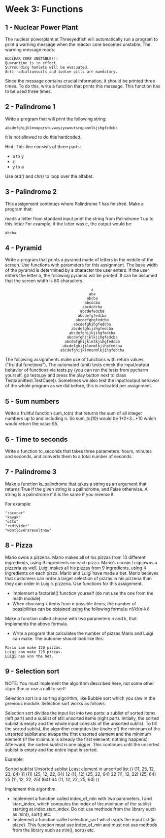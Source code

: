 # Week 3: Functions

## 1 - Nuclear Power Plant 
The nuclear powerplant at Threeyedfish will automatically run a program to print a warning message when the reactor core becomes unstable. The warning message reads:
```
NUCLEAR CORE UNSTABLE!!! 
Quarantine is in effect. 
Surrounding hamlets will be evacuated. 
Anti-radiationsuits and iodine pills are mandatory.
```

Since the message contains crucial information, it should be printed three times. To do this, write a function that prints this message. This function has to be used three times.

## 2 - Palindrome 1
Write a program that will print the following string:
```
abcdefghijklmnopqrstuvwxyzyxwvutsrqponmlkjihgfedcba
```

It is not allowed to do this hardcoded.

Hint: This line consists of three parts:

- a to y
- z
- y to a

Use ord() and chr() to loop over the alfabet.

## 3 - Palindrome 2
This assignment continues where Palindrome 1 has finished. Make a program that:

reads a letter from standard input
print the string from Palindrome 1 up to this letter
For example, if the letter was c, the output would be:
```
abcba
```

## 4 - Pyramid
Write a program that prints a pyramid made of letters in the middle of the screen. Use functions with parameters for this assignment. The base width of the pyramid is determined by a character the user enters. If the user enters the letter o, the following pyramid will be printed. It can be assumed that the screen width is 80 characters.
```
                                       a                                        
                                      aba                                       
                                     abcba                                      
                                    abcdcba                                     
                                   abcdedcba                                    
                                  abcdefedcba                                   
                                 abcdefgfedcba                                  
                                abcdefghgfedcba                                 
                               abcdefghihgfedcba                                
                              abcdefghijihgfedcba                               
                             abcdefghijkjihgfedcba                              
                            abcdefghijklkjihgfedcba                             
                           abcdefghijklmlkjihgfedcba                            
                          abcdefghijklmnmlkjihgfedcba                           
                         abcdefghijklmnonmlkjihgfedcba
```

The following assignments make use of functions with return values ("fruitful functions"). The automated (unit) tests check the input/output behavior of functions via tests.py (you can run the tests from pycharm yourself, go tests.py and press the play button next to class Tests(unittest.TestCase)). Sometimes we also test the input/output behavior of the whole program as we did before, this is indicated per assignment.

## 5 - Sum numbers
Write a fruitful function sum_to(n) that returns the sum of all integer numbers up to and including n. So sum_to(10) would be 1+2+3...+10 which would return the value 55.

## 6 - Time to seconds 
Write a function to_seconds that takes three parameters: hours, minutes and seconds, and converts them to a total number of seconds.

## 7 - Palindrome 3
Make a function is_palindrome that takes a string as an argument that returns True if the given string is a palindrome, and False otherwise. A string is a palindrome if it is the same if you reverse it.

For example:
```
"racecar"
"kayak"
"otto"
"redivider"
"wontloversrevoltnow"
```

## 8 - Pizza

Mario owns a pizzeria. Mario makes all of his pizzas from 10 different ingredients, using 3 ingredients on each pizza. Mario’s cousin Luigi owns a pizzeria as well. Luigi makes all his pizzas from 9 ingredients, using 4 ingredients on each pizza. Mario and Luigi have made a bet: Mario believes that customers can order a larger selection of pizzas in his pizzeria than they can order in Luigi’s pizzeria. Use functions for this assignment.

- Implement a factorial() function yourself (do not use the one from the math module)
- When choosing k items from n possible items, the number of possibilities can be obtained using the following formula: n!/k!(n-k)!

Make a function called choose with two parameters n and k, that implements the above formula.

- Write a program that calculates the number of pizzas Mario and Luigi can make. The outcome should look like this:
```
Mario can make 120 pizzas.
Luigi can make 126 pizzas. 
Luigi has won the bet.
```

## 9 - Selection sort

NOTE: You must implement the algorithm described here, not some other algorithm or use a call to sort!

Selection sort is a sorting algorithm, like Bubble sort which you saw in the previous module. Selection sort works as follows:

Selection sort divides the input list into two parts: a sublist of sorted items (left part) and a sublist of still unsorted items (right part). Initially, the sorted sublist is empty and the whole input consists of the unsorted sublist. To fill the sorted sublist, the algorithm computes the (index of) the minimum of the unsorted sublist and swaps the first unsorted element and the minimum element (if the minimum is already the first element, nothing happens). Afterward, the sorted sublist is one bigger. This continues until the unsorted sublist is empty and the entire input is sorted.

Example:

Sorted sublist  Unsorted sublist  Least element in unsorted list
()  (11, 25, 12, 22, 64)  11
(11)  (25, 12, 22, 64)  12
(11, 12)  (25, 22, 64)  22
(11, 12, 22)  (25, 64)  25
(11, 12, 22, 25)  (64)  64
(11, 12, 22, 25, 64)  ()	

Implement this algorithm. 

- Implement a function called index_of_min with two parameters, l and start_index, which computes the index of the minimum of the sublist starting at index start_index. Do not use methods from the library such as min(), sort() etc. 
- Implement a function called selection_sort which sorts the input list (in place). This function must use index_of_min and must not use methods from the library such as min(), sort() etc. 





